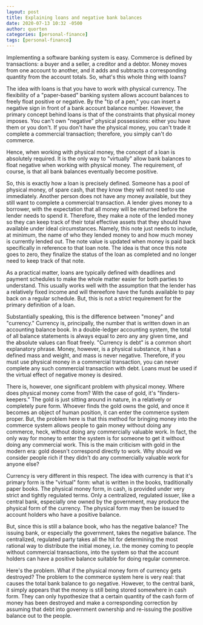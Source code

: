 ```yaml
---
layout: post
title: Explaining loans and negative bank balances
date: 2020-07-13 10:32 -0500
author: quorten
categories: [personal-finance]
tags: [personal-finance]
---
```


Implementing a software banking system is easy.  Commerce is defined
by transactions: a buyer and a seller, a creditor and a debtor.  Money
moves from one account to another, and it adds and subtracts a
corresponding quantity from the account totals.  So, what's this whole
thing with loans?

The idea with loans is that you have to work with physical currency.
The flexibility of a "paper-based" banking system allows account
balances to freely float positive or negative.  By the "tip of a pen,"
you can insert a negative sign in front of a bank account balance
number.  However, the primary concept behind loans is that of the
constraints that physical money imposes.  You can't own "negative"
physical possessions: either you have them or you don't.  If you don't
have the physical money, you can't trade it complete a commercial
transaction; therefore, you simply can't do commerce.

Hence, when working with physical money, the concept of a loan is
absolutely required.  It is the only way to "virtually" allow bank
balances to float negative when working with physical money.  The
requirement, of course, is that all bank balances eventually become
positive.

<!-- more -->

So, this is exactly how a loan is precisely defined.  Someone has a
pool of physical money, of spare cash, that they know they will not
need to use immediately.  Another person does not have any money
available, but they still want to complete a commercial transaction.
A lender gives money to a borrower, with the expectation that all
money will be returned before the lender needs to spend it.
Therefore, they make a note of the lended money so they can keep track
of their total effective assets that they should have available under
ideal circumstances.  Namely, this note just needs to include, at
minimum, the name of who they lended money to and how much money is
currently lended out.  The note value is updated when money is paid
back specifically in reference to that loan note.  The idea is that
once this note goes to zero, they finalize the status of the loan as
completed and no longer need to keep track of that note.

As a practical matter, loans are typically defined with deadlines and
payment schedules to make the whole matter easier for both parties to
understand.  This usually works well with the assumption that the
lender has a relatively fixed income and will thereefore have the
funds available to pay back on a regular schedule.  But, this is not a
strict requirement for the primary definition of a loan.

Substantially speaking, this is the difference between "money" and
"currency."  Currency is, principally, the number that is written down
in an accounting balance book.  In a double-ledger accounting system,
the total of all balance statements is always equal to zero any any
given time, and the absolute values can float freely.  "Currency is
debt" is a common short explanatory phrase.  Money, however, is a
physical substance, it has a defined mass and weight, and mass is
never negative.  Therefore, if you must use physical money in a
commercial transaction, you can never complete any such commercial
transaction with debt.  Loans must be used if the virtual effect of
negative money is desired.

There is, however, one significant problem with physical money.  Where
does physical money come from?  With the case of gold, it's
"finders-keepers."  The gold is just sitting around in nature, in a
relatively or completely pure form.  Whoever finds the gold owns the
gold, and once it becomes an object of human position, it can enter
the commerce system proper.  But, the problem here is that this method
for bringing money into the commerce system allows people to gain
money without doing any commerce, heck, without doing any commercially
valuable work.  In fact, the only way for money to enter the system is
for someone to get it without doing any commercial work.  This is the
main criticism with gold in the modern era: gold doesn't correspond
directly to work.  Why should we consider people rich if they didn't
do any commercially valuable work for anyone else?

Currency is very different in this respect.  The idea with currency is
that it's primary form is the "virtual" form: what is written in the
books, traditionally paper books.  The physical money form, in cash,
is provided under very strict and tightly regulated terms.  Only a
centralized, regulated issuer, like a central bank, especially one
owned by the government, may produce the physical form of the
currency.  The physical form may then be issued to account holders who
have a positive balance.

But, since this is still a balance book, who has the negative balance?
The issuing bank, or especially the government, takes the negative
balance.  The centralized, regulated party takes all the hit for
determining the most rational way to distribute the initial money,
i.e. the money coming to people without commercial transactions, into
the system so that the account holders can have a positive balance
suitable for doing regular commerce.

Here's the problem.  What if the physical money form of currency gets
destroyed?  The problem to the commerce system here is very real: that
causes the total bank balance to go negative.  However, to the central
bank, it simply appears that the money is still being stored somewhere
in cash form.  They can only hypothesize that a certain quantity of
the cash form of money has been destroyed and make a corresponding
correction by assuming that debt into government ownership and
re-issuing the positive balance out to the people.
